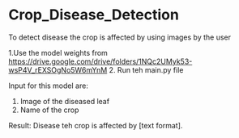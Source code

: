 # Crop_Disease_Detection
To detect disease the crop is affected by using images by the user

1.Use the model weights from https://drive.google.com/drive/folders/1NQc2UMyk53-wsP4V_rEXSOgNo5W6mYnM
2. Run teh main.py file

Input for this model are:
1. Image of the diseased leaf
2. Name of the crop

Result: Disease teh crop is affected by [text format].
